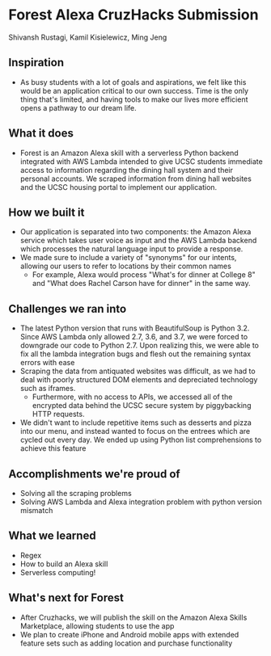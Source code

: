 # Forest Alexa CruzHacks Submission
Shivansh Rustagi, Kamil Kisielewicz, Ming Jeng

## Inspiration
* As busy students with a lot of goals and aspirations, we felt like this would be an application critical to our own success. Time is the only thing that's limited, and having tools to make our lives more efficient opens a pathway to our dream life.

## What it does
* Forest is an Amazon Alexa skill with a serverless Python backend integrated with AWS Lambda intended to give UCSC students immediate access to information regarding the dining hall system and their personal accounts. We scraped information from dining hall websites and the UCSC housing portal to implement our application.

## How we built it
* Our application is separated into two components: the Amazon Alexa service which takes user voice as input and the AWS Lambda backend which processes the natural language input to provide a response. 
* We made sure to include a variety of "synonyms" for our intents, allowing our users to refer to locations by their common names
	* For example, Alexa would process "What's for dinner at College 8" and "What does Rachel Carson have for 
dinner" in the same way.

## Challenges we ran into
* The latest Python version that runs with BeautifulSoup is Python 3.2. Since AWS Lambda only allowed 2.7, 3.6, and 3.7, we were forced to downgrade our code to Python 2.7. Upon realizing this, we were able to fix all the lambda integration bugs and flesh out the remaining syntax errors with ease
* Scraping the data from antiquated websites was difficult, as we had to deal with poorly structured DOM elements and depreciated technology such as iframes. 
	* Furthermore, with no access to APIs, we accessed all of the encrypted data behind the UCSC secure system by piggybacking HTTP requests.
* We didn't want to include repetitive items such as desserts and pizza into our menu, and instead wanted to focus on the entrees which are cycled out every day. We ended up using Python list comprehensions to achieve this feature

## Accomplishments we're proud of
* Solving all the scraping problems 
* Solving AWS Lambda and Alexa integration problem with python version mismatch

## What we learned
* Regex
* How to build an Alexa skill
* Serverless computing!

## What's next for Forest
* After Cruzhacks, we will publish the skill on the Amazon Alexa Skills Marketplace, allowing students to use the app
* We plan to create iPhone and Android mobile apps with extended feature sets such as adding location and purchase functionality
